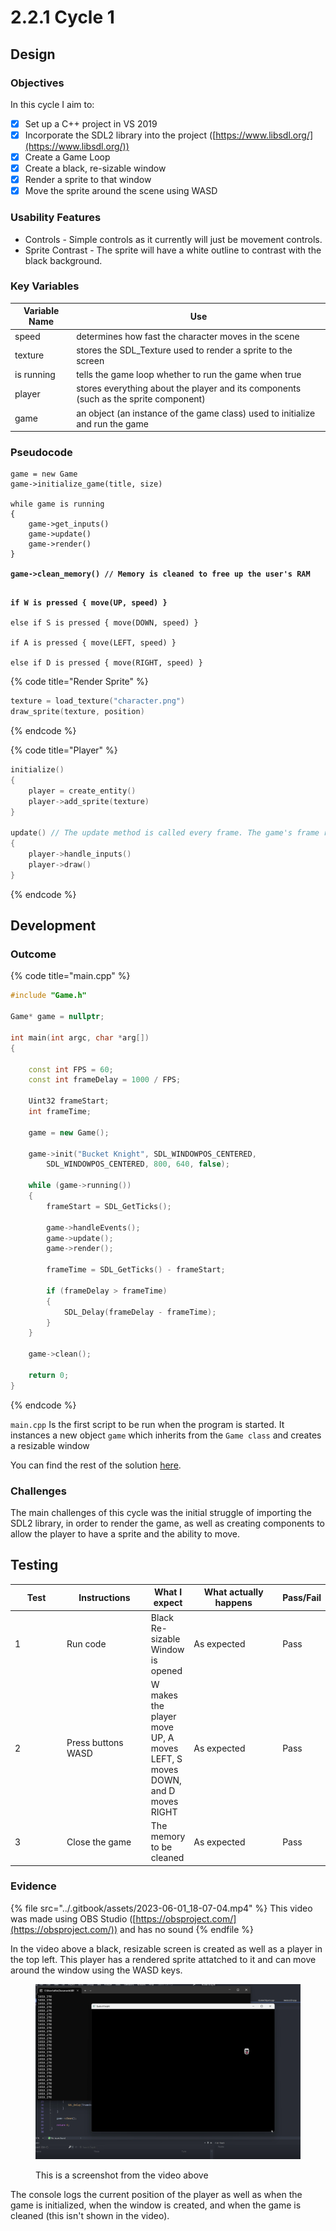 # 2.2.1 Cycle 1

## Design

### Objectives

In this cycle I aim to:

* [x] Set up a C++ project in VS 2019
* [x] Incorporate the SDL2 library into the project ([https://www.libsdl.org/](https://www.libsdl.org/))
* [x] Create a Game Loop
* [x] Create a black, re-sizable window
* [x] Render a sprite to that window
* [x] Move the sprite around the scene using WASD

### Usability Features

* Controls - Simple controls as it currently will just be movement controls.
* Sprite Contrast - The sprite will have a white outline to contrast with the black background.

### Key Variables

| Variable Name | Use                                                                                  |
| ------------- | ------------------------------------------------------------------------------------ |
| speed         | determines how fast the character moves in the scene                                 |
| texture       | stores the SDL\_Texture used to render a sprite to the screen                        |
| is running    | tells the game loop whether to run the game when true                                |
| player        | stores everything about the player and its components (such as the sprite component) |
| game          | an object (an instance of the game class) used to initialize and run the game        |

### Pseudocode

<pre class="language-cpp" data-title="Game Loop"><code class="lang-cpp">game = new Game
game->initialize_game(title, size)

while game is running
{
    game->get_inputs()
    game->update()
    game->render()
}

<strong>game->clean_memory() // Memory is cleaned to free up the user's RAM
</strong>
</code></pre>

<pre class="language-cpp" data-title="Movement Inputs" data-full-width="false"><code class="lang-cpp"><strong>if W is pressed { move(UP, speed) }
</strong>
else if S is pressed { move(DOWN, speed) }

if A is pressed { move(LEFT, speed) }

else if D is pressed { move(RIGHT, speed) }
</code></pre>

{% code title="Render Sprite" %}
```cpp
texture = load_texture("character.png")
draw_sprite(texture, position)
```
{% endcode %}

{% code title="Player" %}
```cpp
initialize()
{
    player = create_entity()
    player->add_sprite(texture)
}

update() // The update method is called every frame. The game's frame rate is 60FPS
{
    player->handle_inputs()
    player->draw()
}
```
{% endcode %}

## Development

### Outcome

{% code title="main.cpp" %}
```cpp
#include "Game.h"

Game* game = nullptr;

int main(int argc, char *arg[])
{

	const int FPS = 60;
	const int frameDelay = 1000 / FPS;

	Uint32 frameStart;
	int frameTime;

	game = new Game();

	game->init("Bucket Knight", SDL_WINDOWPOS_CENTERED, 
		SDL_WINDOWPOS_CENTERED, 800, 640, false);

	while (game->running())
	{
		frameStart = SDL_GetTicks();

		game->handleEvents();
		game->update();
		game->render();

		frameTime = SDL_GetTicks() - frameStart;

		if (frameDelay > frameTime) 
		{
			SDL_Delay(frameDelay - frameTime);
		}
	}

	game->clean();

	return 0;
}

```
{% endcode %}

`main.cpp` Is the first script to be run when the program is started. It instances a new object `game` which inherits from the `Game class` and creates a resizable window

You can find the rest of the solution [here](https://github.com/Marling-CS-Projects/ODY-ELLIOT-Project/tree/cycles/Bucket%20Knight%20-%20Cycle%201).

### Challenges

The main challenges of this cycle was the initial struggle of importing the SDL2 library, in order to render the game, as well as creating components to allow the player to have a sprite and the ability to move.

## Testing

<table><thead><tr><th width="90">Test</th><th width="141">Instructions</th><th>What I expect</th><th width="163">What actually happens</th><th>Pass/Fail</th></tr></thead><tbody><tr><td>1</td><td>Run code</td><td>Black Re-sizable Window is opened</td><td>As expected</td><td>Pass</td></tr><tr><td>2</td><td>Press buttons WASD</td><td>W makes the player move UP, A moves LEFT, S moves DOWN, and D moves RIGHT</td><td>As expected</td><td>Pass</td></tr><tr><td>3</td><td>Close the game</td><td>The memory to be cleaned</td><td>As expected</td><td>Pass</td></tr></tbody></table>

### Evidence

{% file src="../.gitbook/assets/2023-06-01_18-07-04.mp4" %}
This video was made using OBS Studio ([https://obsproject.com/](https://obsproject.com/)) and has no sound
{% endfile %}

In the video above a black, resizable screen is created as well as a player in the top left. This player has a rendered sprite attatched to it and can move around the window using the WASD keys.

<figure><img src="../.gitbook/assets/image (5).png" alt=""><figcaption><p>This is a screenshot from the video above</p></figcaption></figure>

The console logs the current position of the player as well as when the game is initialized, when the window is created, and when the game is cleaned (this isn't shown in the video).
